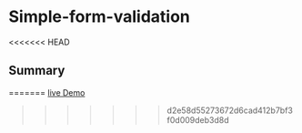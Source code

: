 # Simple-form-validation
<<<<<<< HEAD

## Summary
=======
[live Demo](https://halo8424.github.io/Simple-form-validation/)
>>>>>>> d2e58d55273672d6cad412b7bf3f0d009deb3d8d
